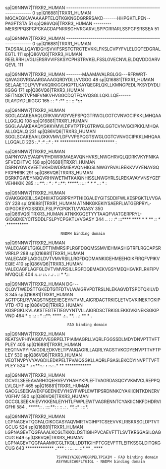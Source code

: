 sp|Q9NNW7|TRXR2_HUMAN      ------------------------------------------------------------	0
sp|Q16881|TRXR1_HUMAN      MGCAEGKAVAAAAPTELQTKGKNGDGRRRSAKD-------HHPGKTLPEN--PAGFTSTA	51
sp|Q86VQ6|TRXR3_HUMAN      ---------MERSPPQSPGPGKAGDAPNRRSGHVRGARVLSPPGRRARLSSPGPSRSSEA	51
                                                                                       

sp|Q9NNW7|TRXR2_HUMAN      ------------------------------------------------------------	0
sp|Q16881|TRXR1_HUMAN      TADSRALLQAYIDGHSVVIFSRSTCTRCTEVKKLFKSLCVPYFVLELDQTEDGRALEGTL	111
sp|Q86VQ6|TRXR3_HUMAN      REELRRHLVGLIERSRVVIFSKSYCPHSTRVKELFSSLGVECNVLELDQVDDGARVQEVL	111
                                                                                       

sp|Q9NNW7|TRXR2_HUMAN      --------MAAMAVALRGLGG---RFRWRT-QAVAGGVRGAARGAAAGQRDYDLLVVGGG	48
sp|Q16881|TRXR1_HUMAN      SELAAETDLPVVFVKQRKIGGHGPTLKAYQEGRLQKLLKMNGPEDLPKSYDYDLIIIGGG	171
sp|Q86VQ6|TRXR3_HUMAN      SEITNQKTVPNIFVNKVHVGGCDQTFQAYQSGLLQKLLQE------DLAYDYDLIIIGGG	165
                                   :  : *    :**    ::      :   ::           ****:::***

sp|Q9NNW7|TRXR2_HUMAN      SGGLACAKEAAQLGRKVAVVDYVEPSPQGTRWGLGGTCVNVGCIPKKLMHQAALLGGLIQ	108
sp|Q16881|TRXR1_HUMAN      SGGLAAAKEAAQYGKKVMVLDFVTPTPLGTRWGLGGTCVNVGCIPKKLMHQAALLGQALQ	231
sp|Q86VQ6|TRXR3_HUMAN      SGGLSCAKEAAILGKKVMVLDFVVPSPQGTSWGLGGTCVNVGCIPKKLMHQAALLGQALC	225
                           ****:.*****  *:** *:*:* *:* ** *************************  : 

sp|Q9NNW7|TRXR2_HUMAN      DAPNYGWEVAQPVPHDWRKMAEAVQNHVKSLNWGHRVQLQDRKVKYFNIKASFVDEHTVC	168
sp|Q16881|TRXR1_HUMAN      DSRNYGWKVEETVKHDWDRMIEAVQNHIGSLNWGYRVALREKKVVYENAYGQFIGPHRIK	291
sp|Q86VQ6|TRXR3_HUMAN      DSRKFGWEYNQQVRHNWETMTKAIQNHISSLNWGYRLSLREKAVAYVNSYGEFVEHHKIK	285
                           *: ::**:  : * *:*  * :*:***: *****:*: *::: * * *  ..*:  * : 

sp|Q9NNW7|TRXR2_HUMAN      GVAKGGKEILLSADHIIIATGGRPRYPTHIEGALEYGITSDDIFWLKESPGKTLVVGASY	228
sp|Q16881|TRXR1_HUMAN      ATNNKGKEKIYSAERFLIATGERPRYL-GIPGDKEYCISSDDLFSLPYCPGKTLVVGASY	350
sp|Q86VQ6|TRXR3_HUMAN      ATNKKGQETYYTAAQFVIATGERPRYL-GIQGDKEYCITSDDLFSLPYCPGKTLVVGASY	344
                           .. : *:*   :* :::**** ****   * *  ** *:***:* *  .***********
                         
                             NADPH binding domain
sp|Q9NNW7|TRXR2_HUMAN      VALECAGFLTGIGLDTTIMMRSIPLRGFDQQMSSMVIEHMASHGTRFLRGCAPSRVRRLP	288
sp|Q16881|TRXR1_HUMAN      VALECAGFLAGIGLDVTVMVRSILLRGFDQDMANKIGEHMEEHGIKFIRQFVPIKVEQIE	410
sp|Q86VQ6|TRXR3_HUMAN      VALECAGFLAGFGLDVTVMVRSILLRGFDQEMAEKVGSYMEQHGVKFLRKFIPVMVQQLE	404
                           *********:*:***.*:*:*** ******:*:. : .:* .** :*:*   *  *.:: 

sp|Q9NNW7|TRXR2_HUMAN      DG---QLQVTWEDSTTGKEDTGTFDTVLWAIGRVPDTRSLNLEKAGVDTSPDTQKILVDS	345
sp|Q16881|TRXR1_HUMAN      AGTPGRLRVVAQSTNSEEIIEGEYNTVMLAIGRDACTRKIGLETVGVKINEKTGKIPVTD	470
sp|Q86VQ6|TRXR3_HUMAN      KGSPGKLKVLAKSTEGTETIEGVYNTVLLAIGRDSCTRKIGLEKIGVKINEKSGKIPVND	464
                            *   :*:*  :.:   :   * ::**: ****   **.:.**. **. . .: ** * .
                           
                                FAD binding domain
sp|Q9NNW7|TRXR2_HUMAN      REATSVPHIYAIGDVVEGRPELTPIAIMAGRLLVQRLFGGSSDLMDYDNVPTTVFTPLEY	405
sp|Q16881|TRXR1_HUMAN      EEQTNVPYIYAIGDILEDKVELTPVAIQAGRLLAQRLYAGSTVKCDYENVPTTVFTPLEY	530
sp|Q86VQ6|TRXR3_HUMAN      VEQTNVPYVYAVGDILEDKPELTPVAIQSGKLLAQRLFGASLEKCDYINVPTTVFTPLEY	524
                            * *.**::**:**::*.: ****:** :*:**.***:..*    ** ************

sp|Q9NNW7|TRXR2_HUMAN      GCVGLSEEEAVARHGQEHVEVYHAHYKPLEFTVAGRDASQCYVKMVCLREPPQLVLGLHF	465
sp|Q16881|TRXR1_HUMAN      GACGLSEEKAVEKFGEENIEVYHSYFWPLEWTIPSRDNNKCYAKIICNTKDNERVVGFHV	590
sp|Q86VQ6|TRXR3_HUMAN      GCCGLSEEKAIEVYKKENLEIYHTLFWPLEWTVAGRENNTCYAKIICNKFDHDRVIGFHI	584
                           *. *****:*:  . :*::*:**: : ***:*: .*: . **.*::*     : *:*:*.

sp|Q9NNW7|TRXR2_HUMAN      LGPNAGEVTQGFALGIKCGASYAQVMRTVGIHPTCSEEVVKLRISKRSGLDPTVTGCUG	524
sp|Q16881|TRXR1_HUMAN      LGPNAGEVTQGFAAALKCGLTKKQLDSTIGIHPVCAEVFTTLSVTKRSGASILQAGCUG	649
sp|Q86VQ6|TRXR3_HUMAN      LGPNAGEVTQGFAAAMKCGLTKQLLDDTIGIHPTCGEVFTTLEITKSSGLDITQKGCUG	643
                           ************* .:*** :   :  *:****.*.* ...* ::* ** .    ****


                           TSVPHIYAIGDVVEGRPELTPIAIM - FAD binding domain
                           ASYVALECAGFLTGIGL - NADPH binding domain
